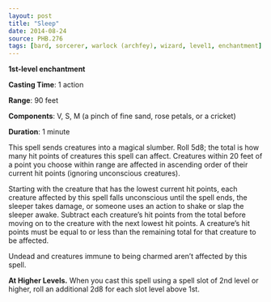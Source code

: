 ```yaml
---
layout: post
title: "Sleep"
date: 2014-08-24
source: PHB.276
tags: [bard, sorcerer, warlock (archfey), wizard, level1, enchantment]
---
```


**1st-level enchantment**

**Casting Time**: 1 action

**Range**: 90 feet

**Components**: V, S, M (a pinch of fine sand, rose petals, or a cricket)

**Duration**: 1 minute

This spell sends creatures into a magical slumber. Roll 5d8; the total is how many hit points of creatures this spell can affect. Creatures within 20 feet of a point you choose within range are affected in ascending order of their current hit points (ignoring unconscious creatures).

Starting with the creature that has the lowest current hit points, each creature affected by this spell falls unconscious until the spell ends, the sleeper takes damage, or someone uses an action to shake or slap the sleeper awake. Subtract each creature’s hit points from the total before moving on to the creature with the next lowest hit points. A creature’s hit points must be equal to or less than the remaining total for that creature to be affected.

Undead and creatures immune to being charmed aren’t affected by this spell.

**At Higher Levels.** When you cast this spell using a spell slot of 2nd level or higher, roll an additional 2d8 for each slot level above 1st.
